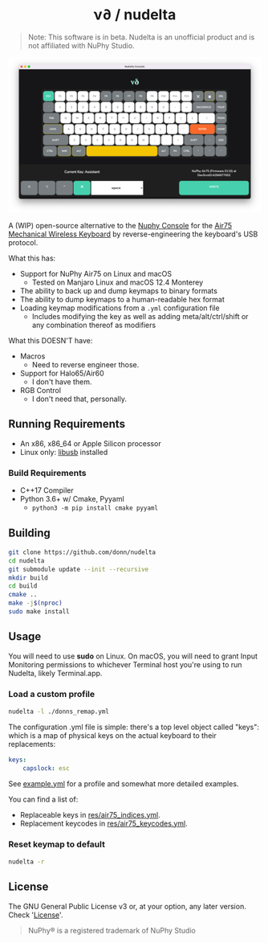 <h1 align="center"> ν∂ / nudelta </h1>

> Note: This software is in beta. Nudelta is an unofficial product and is not affiliated with NuPhy Studio.

![Screenshot of Nudelta Console](./res/screencap.png)

A (WIP) open-source alternative to the [Nuphy Console](https://nuphy.com/pages/nuphy-console) for the [Air75 Mechanical Wireless Keyboard](https://nuphy.com/collections/keyboards/products/air75) by reverse-engineering the keyboard's USB protocol.

What this has:
* Support for NuPhy Air75 on Linux and macOS
    * Tested on Manjaro Linux and macOS 12.4 Monterey
* The ability to back up and dump keymaps to binary formats
* The ability to dump keymaps to a human-readable hex format
* Loading keymap modifications from a `.yml` configuration file
    * Includes modifying the key as well as adding meta/alt/ctrl/shift or any combination thereof as modifiers

What this DOESN'T have:
* Macros
    * Need to reverse engineer those.
* Support for Halo65/Air60
    * I don't have them.
* RGB Control
    * I don't need that, personally.


## Running Requirements
* An x86, x86_64 or Apple Silicon processor
* Linux only: [libusb](https://github.com/libusb/libusb) installed

### Build Requirements
* C++17 Compiler
* Python 3.6+ w/ Cmake, Pyyaml
    * `python3 -m pip install cmake pyyaml`

## Building
```sh
git clone https://github.com/donn/nudelta
cd nudelta
git submodule update --init --recursive
mkdir build
cd build
cmake ..
make -j$(nproc)
sudo make install
```

## Usage

You will need to use **sudo** on Linux. On macOS, you will need to grant Input Monitoring permissions to whichever Terminal host you're using to run Nudelta, likely Terminal.app.

### Load a custom profile

```sh
nudelta -l ./donns_remap.yml
```

The configuration .yml file is simple: there's a top level object called "keys": which is a map of physical keys on the actual keyboard to their replacements:

```yml
keys:
    capslock: esc
```

See [example.yml](example.yml) for a profile and somewhat more detailed examples.

You can find a list of:
  * Replaceable keys in [res/air75_indices.yml](res/air75_indices.yml).
  * Replacement keycodes in [res/air75_keycodes.yml](res/air75_keycodes.yml).

### Reset keymap to default
```sh
nudelta -r
```

## License
The GNU General Public License v3 or, at your option, any later version. Check '[License](/License)'.

> NuPhy® is a registered trademark of NuPhy Studio